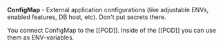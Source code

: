 **ConfigMap** - External application configurations (like adjustable ENVs, enabled features, DB host, etc). Don't put secrets there.

You connect ConfigMap to the [[POD]].
Inside of the [[POD]] you can use them as ENV-variables.
